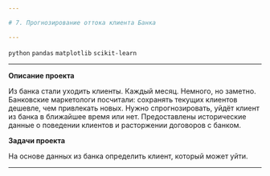 ```yaml
---

# 7. Прогнозирование оттока клиента Банка

---
```


`python` `pandas` `matplotlib` `scikit-learn`

---

**Описание проекта**

Из банка стали уходить клиенты. Каждый месяц. Немного, но заметно. Банковские маркетологи посчитали: сохранять текущих клиентов дешевле, чем привлекать новых. Нужно спрогнозировать, уйдёт клиент из банка в ближайшее время или нет. Предоставлены исторические данные о поведении клиентов и расторжении договоров с банком.

**Задачи проекта**

На основе данных из банка определить клиент, который может уйти.

---